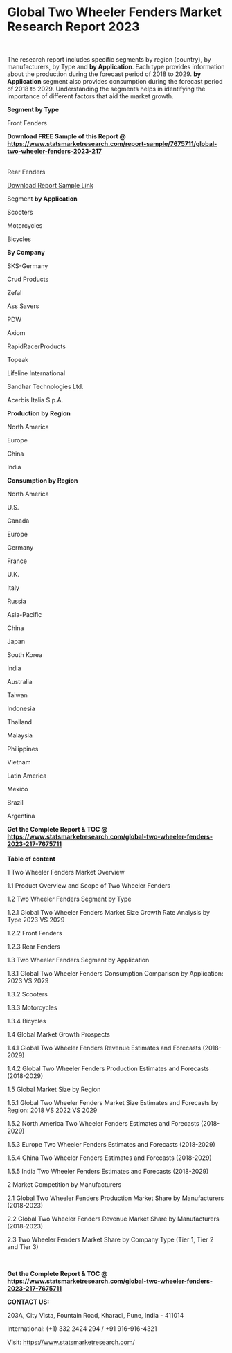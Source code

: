 <h1>Global Two Wheeler Fenders Market Research Report 2023</h1><br/><p>The research report includes specific segments by region (country), by manufacturers, by Type and <strong>by Application</strong>. Each type provides information about the production during the forecast period of 2018 to 2029. <strong>by Application</strong> segment also provides consumption during the forecast period of 2018 to 2029. Understanding the segments helps in identifying the importance of different factors that aid the market growth.</p><p><strong>Segment by Type</strong></p><p>Front Fenders</p><div><b>Download FREE Sample of this Report @ <a href="https://www.statsmarketresearch.com/download-free-sample/7675711/global-two-wheeler-fenders-2023-217">https://www.statsmarketresearch.com/report-sample/7675711/global-two-wheeler-fenders-2023-217</a></b></div><br><p>Rear Fenders</p><p><a href="https://www.statsmarketresearch.com/download-free-sample/7675711/global-two-wheeler-fenders-2023-217">Download Report Sample Link</a></p><p>Segment <strong>by Application</strong></p><p>Scooters</p><p>Motorcycles</p><p>Bicycles</p><p><strong>By Company</strong></p><p>SKS-Germany</p><p>Crud Products</p><p>Zefal</p><p>Ass Savers</p><p>PDW</p><p>Axiom</p><p>RapidRacerProducts</p><p>Topeak</p><p>Lifeline International</p><p>Sandhar Technologies Ltd.</p><p>Acerbis Italia S.p.A.</p><p><strong>Production by Region</strong></p><p>North America</p><p>Europe</p><p>China</p><p>India</p><p><strong>Consumption by Region</strong></p><p>North America</p><p>U.S.</p><p>Canada</p><p>Europe</p><p>Germany</p><p>France</p><p>U.K.</p><p>Italy</p><p>Russia</p><p>Asia-Pacific</p><p>China</p><p>Japan</p><p>South Korea</p><p>India</p><p>Australia</p><p>Taiwan</p><p>Indonesia</p><p>Thailand</p><p>Malaysia</p><p>Philippines</p><p>Vietnam</p><p>Latin America</p><p>Mexico</p><p>Brazil</p><p>Argentina</p><div><b>Get the Complete Report & TOC @ <a href="https://www.statsmarketresearch.com/global-two-wheeler-fenders-2023-217-7675711">https://www.statsmarketresearch.com/global-two-wheeler-fenders-2023-217-7675711</a></b></div><br><b>Table of content</b><p>1 Two Wheeler Fenders Market Overview<br />
 
  1.1 Product Overview and Scope of Two Wheeler Fenders<br />
 
  1.2 Two Wheeler Fenders Segment by Type<br />
 
  1.2.1 Global Two Wheeler Fenders Market Size Growth Rate Analysis by Type 2023 VS 2029<br />
 
  1.2.2 Front Fenders<br />
 
  1.2.3 Rear Fenders<br />
 
  1.3 Two Wheeler Fenders Segment by Application<br />
 
  1.3.1 Global Two Wheeler Fenders Consumption Comparison by Application: 2023 VS 2029<br />
 
  1.3.2 Scooters<br />
 
  1.3.3 Motorcycles<br />
 
  1.3.4 Bicycles<br />
 
  1.4 Global Market Growth Prospects<br />
 
  1.4.1 Global Two Wheeler Fenders Revenue Estimates and Forecasts (2018-2029)<br />
 
  1.4.2 Global Two Wheeler Fenders Production Estimates and Forecasts (2018-2029)<br />
 
  1.5 Global Market Size by Region<br />
 
  1.5.1 Global Two Wheeler Fenders Market Size Estimates and Forecasts by Region: 2018 VS 2022 VS 2029<br />
 
  1.5.2 North America Two Wheeler Fenders Estimates and Forecasts (2018-2029)<br />
 
  1.5.3 Europe Two Wheeler Fenders Estimates and Forecasts (2018-2029)<br />
 
  1.5.4 China Two Wheeler Fenders Estimates and Forecasts (2018-2029)<br />
 
  1.5.5 India Two Wheeler Fenders Estimates and Forecasts (2018-2029)<br />
 
 2 Market Competition by Manufacturers<br />
 
  2.1 Global Two Wheeler Fenders Production Market Share by Manufacturers (2018-2023)<br />
 
  2.2 Global Two Wheeler Fenders Revenue Market Share by Manufacturers (2018-2023)<br />
 
  2.3 Two Wheeler Fenders Market Share by Company Type (Tier 1, Tier 2 and Tier 3)<br />
 
  <br><div><b>Get the Complete Report & TOC @ <a href="https://www.statsmarketresearch.com/global-two-wheeler-fenders-2023-217-7675711">https://www.statsmarketresearch.com/global-two-wheeler-fenders-2023-217-7675711</a></b></div></p>
 
 <b>CONTACT US:</b><br>
 
 203A, City Vista, Fountain Road, Kharadi, Pune, India - 411014 <br>
 
 International: (+1) 332 2424 294 / +91 916-916-4321<br>
 
 Visit: <a href="https://www.statsmarketresearch.com/">https://www.statsmarketresearch.com/</a>
 
 <br>